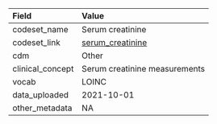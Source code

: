 |Field            |Value                         |
|:----------------|:-----------------------------|
|codeset_name     |Serum creatinine              |
|codeset_link     |[serum_creatinine](https://github.com/PEDSnet/Variable-Dictionary/blob/main/measurement/serum_creatinine.csv)|
|cdm              |Other                         |
|clinical_concept |Serum creatinine measurements |
|vocab            |LOINC                         |
|data_uploaded    |2021-10-01                    |
|other_metadata   |NA                            |
